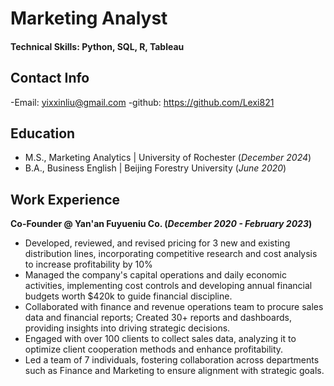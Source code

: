 # Marketing Analyst

#### Technical Skills: Python, SQL, R, Tableau

## Contact Info
-Email: yixxinliu@gmail.com
-github: https://github.com/Lexi821

## Education							       		
- M.S., Marketing Analytics	| University of Rochester (_December 2024_)	 			        		
- B.A., Business English | Beijing Forestry University (_June 2020_)

## Work Experience
**Co-Founder @ Yan'an Fuyueniu Co. (_December 2020 - February 2023_)**
- Developed, reviewed, and revised pricing for 3 new and existing distribution lines, incorporating competitive research and cost analysis to increase profitability by 10%
- Managed the company's capital operations and daily economic activities, implementing cost controls and developing annual financial budgets worth $420k to guide financial discipline.
- Collaborated with finance and revenue operations team to procure sales data and financial reports; Created 30+ reports and dashboards, providing insights into driving strategic decisions.
- Engaged with over 100 clients to collect sales data, analyzing it to optimize client cooperation methods and enhance profitability.
- Led a team of 7 individuals, fostering collaboration across departments such as Finance and Marketing to ensure alignment with strategic goals.


